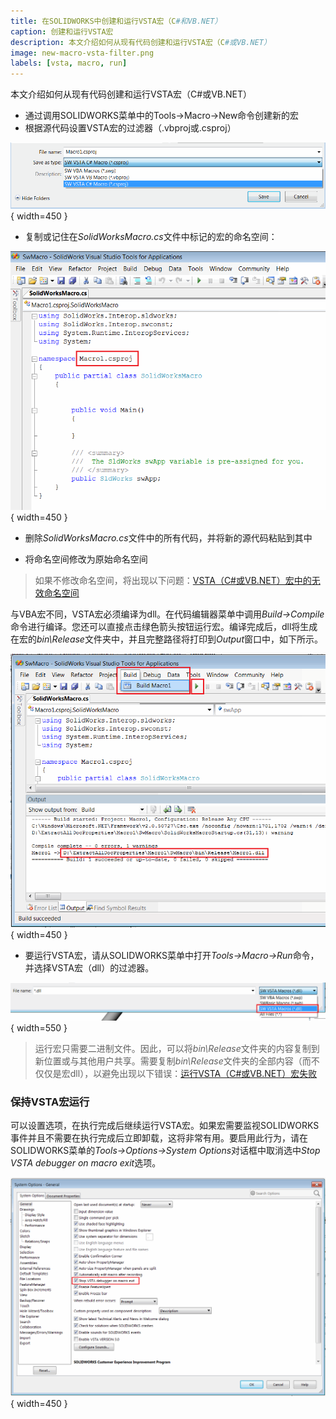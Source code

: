 ```yaml
---
title: 在SOLIDWORKS中创建和运行VSTA宏（C#和VB.NET）
caption: 创建和运行VSTA宏
description: 本文介绍如何从现有代码创建和运行VSTA宏（C#或VB.NET）
image: new-macro-vsta-filter.png
labels: [vsta, macro, run]
---
```

本文介绍如何从现有代码创建和运行VSTA宏（C#或VB.NET）

* 通过调用SOLIDWORKS菜单中的Tools->Macro->New命令创建新的宏
* 根据源代码设置VSTA宏的过滤器（.vbproj或.csproj）

![过滤VSTA宏](new-macro-vsta-filter.png){ width=450 }

* 复制或记住在*SolidWorksMacro.cs*文件中标记的宏的命名空间：

![VSTA宏的命名空间](vsta-macro-namespace.png){ width=450 }

* 删除*SolidWorksMacro.cs*文件中的所有代码，并将新的源代码粘贴到其中

* 将命名空间修改为原始命名空间

> 如果不修改命名空间，将出现以下问题：[VSTA（C#或VB.NET）宏中的无效命名空间](/docs/codestack/solidworks-api/troubleshooting/macros/vsta-invalid-namespace/)

与VBA宏不同，VSTA宏必须编译为dll。在代码编辑器菜单中调用*Build->Compile*命令进行编译。您还可以直接点击绿色箭头按钮运行宏。编译完成后，dll将生成在宏的*bin\Release*文件夹中，并且完整路径将打印到*Output*窗口中，如下所示。

![编译VSTA宏](compile-vsta-macro.png){ width=450 }

* 要运行VSTA宏，请从SOLIDWORKS菜单中打开*Tools->Macro->Run*命令，并选择VSTA宏（dll）的过滤器。

![运行时设置VSTA宏的过滤器](run-vsta-macro.png){ width=550 }

> 运行宏只需要二进制文件。因此，可以将*bin\Release*文件夹的内容复制到新位置或与其他用户共享。需要复制*bin\Release*文件夹的全部内容（而不仅仅是宏dll），以避免出现以下错误：[运行VSTA（C#或VB.NET）宏失败](/docs/codestack/solidworks-api/troubleshooting/macros/run-vsta-macro-error/)

### 保持VSTA宏运行

可以设置选项，在执行完成后继续运行VSTA宏。如果宏需要监视SOLIDWORKS事件并且不需要在执行完成后立即卸载，这将非常有用。要启用此行为，请在SOLIDWORKS菜单的*Tools->Options->System Options*对话框中取消选中*Stop VSTA debugger on macro exit*选项。

![保持VSTA宏运行的选项](system-options-stop-vsta-debugger.png){ width=450 }